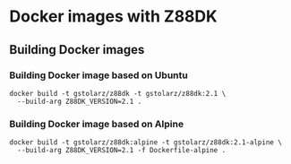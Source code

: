 # Docker images with Z88DK

## Building Docker images

### Building Docker image based on Ubuntu
```shell-script
docker build -t gstolarz/z88dk -t gstolarz/z88dk:2.1 \
  --build-arg Z88DK_VERSION=2.1 .
```

### Building Docker image based on Alpine
```shell-script
docker build -t gstolarz/z88dk:alpine -t gstolarz/z88dk:2.1-alpine \
  --build-arg Z88DK_VERSION=2.1 -f Dockerfile-alpine .
```
